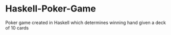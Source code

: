 # Haskell-Poker-Game
Poker game created in Haskell which determines winning hand given a deck of 10 cards
